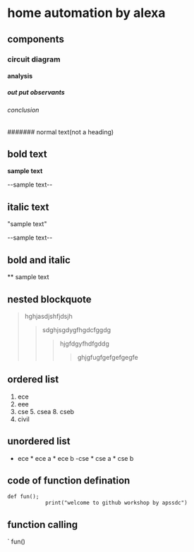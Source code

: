 # home automation by alexa
## components
### circuit diagram
#### analysis
##### out put observants
###### conclusion
####### normal text(not a heading)
## bold text
**sample text**

--sample text--
## italic text
"sample text"

--sample text--
## bold and italic
** sample text

## nested blockquote
> hghjasdjshfjdsjh
>> sdghjsgdygfhgdcfggdg
>>> hjgfdgyfhdfgddg
>>>> ghjgfugfgefgefgegfe
## ordered list 
1. ece
2. eee
3. cse
      5. csea
      8. cseb
4. civil
## unordered list
- ece
      * ece a
      * ece b
 -cse
      * cse a
      * cse b
## code of function defination      
```
def fun();
            print("welcome to github workshop by apssdc")
 ```     
 ## function calling 
`
 fun()












